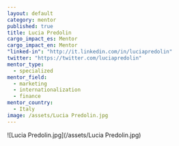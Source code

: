 ```yaml
---
layout: default
category: mentor
published: true
title: Lucia Predolin
cargo_impact_es: Mentor
cargo_impact_en: Mentor
"linked-in": "http://it.linkedin.com/in/luciapredolin"
twitter: "https://twitter.com/luciapredolin"
mentor_type: 
  - specialized
mentor_field: 
  - marketing
  - internationalization
  - finance
mentor_country: 
  - Italy
image: /assets/Lucia Predolin.jpg
---
```


![Lucia Predolin.jpg](/assets/Lucia Predolin.jpg)